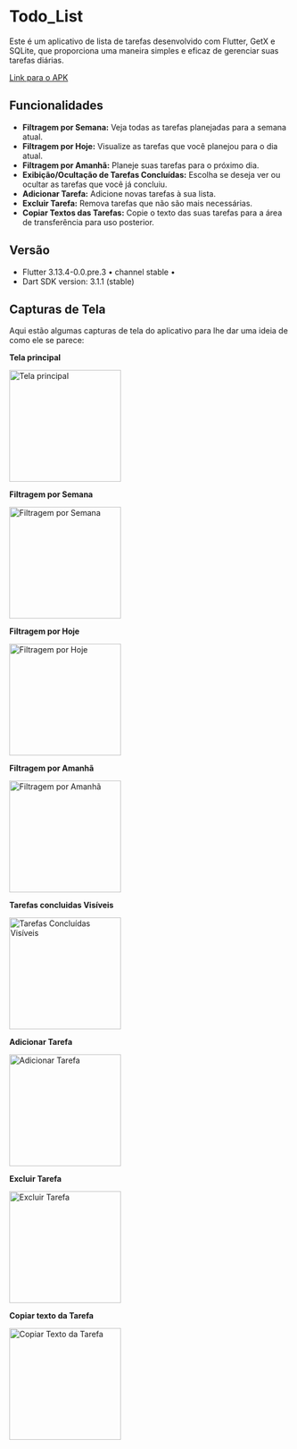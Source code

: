 # Todo_List

Este é um aplicativo de lista de tarefas desenvolvido com Flutter, GetX e SQLite, que proporciona uma maneira simples e eficaz de gerenciar suas tarefas diárias. 

<a href="https://drive.google.com/file/d/12cIy96d7FRdguU_DmmnNIp_35ax7H3_8/view?usp=drive_link">Link para o APK</a>

## Funcionalidades

- **Filtragem por Semana:** Veja todas as tarefas planejadas para a semana atual.
- **Filtragem por Hoje:** Visualize as tarefas que você planejou para o dia atual.
- **Filtragem por Amanhã:** Planeje suas tarefas para o próximo dia.
- **Exibição/Ocultação de Tarefas Concluídas:** Escolha se deseja ver ou ocultar as tarefas que você já concluiu.
- **Adicionar Tarefa:** Adicione novas tarefas à sua lista.
- **Excluir Tarefa:** Remova tarefas que não são mais necessárias.
- **Copiar Textos das Tarefas:** Copie o texto das suas tarefas para a área de transferência para uso posterior.

## Versão

- Flutter 3.13.4-0.0.pre.3 • channel stable •
- Dart SDK version: 3.1.1 (stable)

## Capturas de Tela

Aqui estão algumas capturas de tela do aplicativo para lhe dar uma ideia de como ele se parece:

**Tela principal**

<img src="assets/screenshots/homeList.png" alt="Tela principal" width="200"/>

**Filtragem por Semana**

<img src="assets/screenshots/homeWeek.png" alt="Filtragem por Semana" width="200"/>

**Filtragem por Hoje**

<img src="assets/screenshots/homeToday.png" alt="Filtragem por Hoje" width="200"/>

**Filtragem por Amanhã** 

<img src="assets/screenshots/homeTomorrow.png" alt="Filtragem por Amanhã" width="200"/>

**Tarefas concluidas Visíveis**

<img src="assets/screenshots/taskFineshed.png" alt="Tarefas Concluídas Visíveis" width="200"/>

**Adicionar Tarefa**

<img src="assets/screenshots/taskCreate.png" alt="Adicionar Tarefa" width="200"/>

**Excluir Tarefa**

<img src="assets/screenshots/deleteTask.png" alt="Excluir Tarefa" width="200"/>

**Copiar texto da Tarefa**

<img src="assets/screenshots/copyTask.png" alt="Copiar Texto da Tarefa" width="200"/>
 


